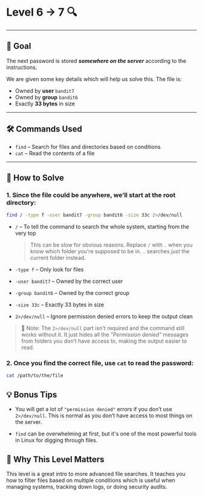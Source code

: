 # Level 6 → 7 🔍

---

## 🎯 Goal

The next password is stored ***somewhere on the server*** according to the instructions.

We are given some key details which will help us solve this. The file is:

- Owned by **user** `bandit7`
- Owned by **group** `bandit6`
- Exactly **33 bytes** in size

---

## 🛠 Commands Used

- `find` – Search for files and directories based on conditions
- `cat` – Read the contents of a file

---

## 🚀 How to Solve

### 1. Since the file could be anywhere, we’ll start at the root directory:

```bash
find / -type f -user bandit7 -group bandit6 -size 33c 2>/dev/null
```
- `/` – To tell the command to search the whole system, starting from the very top
  > This can be slow for obvious reasons. Replace `/` with `.` when you know which folder you're supposed to be in. `.` searches *just* the current folder instead.

- `-type f` – Only look for files

- `-user bandit7` – Owned by the correct user

- `-group bandit6` – Owned by the correct group

- `-size 33c` – Exactly 33 bytes in size

- `2>/dev/null` – Ignore permission denied errors to keep the output clean

> 📝 Note: The `2>/dev/null` part isn't required and the command still works without it. It just hides all the *"Permission denied"* messages from folders you don’t have access to, making the output easier to read.

### 2. Once you find the correct file, use `cat` to read the password:

```bash
cat /path/to/the/file
```
## 💡 Bonus Tips
- You will get a lot of `"permission denied"` errors if you don’t use `2>/dev/null`. This is normal as you don’t have access to most things on the server.

- `find` can be overwhelming at first, but it's one of the most powerful tools in Linux for digging through files.

## 🧠 Why This Level Matters

This level is a great intro to more advanced file searches. It teaches you how to filter files based on multiple conditions which is useful when managing systems, tracking down logs, or doing security audits.

